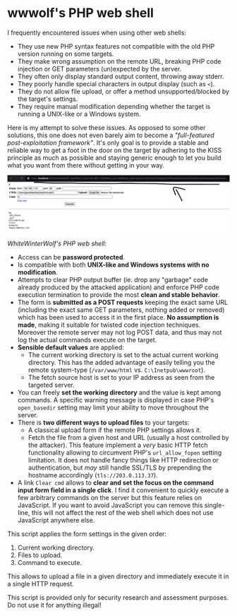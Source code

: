 # wwwolf's PHP web shell

I frequently encountered issues when using other web shells:

* They use new PHP syntax features not compatible with the old PHP version
  running on some targets.
* They make wrong assumption on the remote URL, breaking PHP code injection or
  GET parameters (un)expected by the server.
* They often only display standard output content, throwing away stderr.
* They poorly handle special characters in output display (such as `<`).
* They do not allow file upload, or offer a method unsupported/blocked by the
  target's settings.
* They require manual modification depending whether the target is running
  a UNIX-like or a Windows system.

Here is my attempt to solve these issues. As opposed to some other solutions,
this one does not even barely aim to become a *"full-featured 
post-exploitation framework"*. It's only goal is to provide a stable and
reliable way to get a foot in the door on the target by adhering to the KISS
principle as much as possible and staying generic enough to let you build what
you want from there without getting in your way.

![WhiteWinterWolf's PHP web shell screenshot](screenshot.png)

*WhiteWinterWolf's PHP web shell*:

- Access can be **password protected**.
- Is compatible with both **UNIX-like and Windows systems with no modification**.
- Attempts to clear PHP output buffer (ie. drop any "garbage" code already
  produced by the attacked application) and enforce PHP code execution
  termination to provide the most **clean and stable behavior**.
- The form is **submitted as a POST requests** keeping the exact same URL (including
  the exact same GET parameters, nothing added or removed) which has been used
  to access it in the first place. **No assumption is made**, making it suitable
  for twisted code injection techniques. Moreover the remote server may not
  log POST data, and thus may not log the actual commands execute on the target.
- **Sensible default values** are applied:
  - The current working directory is set to the actual current working
    directory. This has the added advantage of easily telling you the remote
    system-type (`/var/www/html` vs. `C:\Inetpub\wwwroot`).
  - The fetch source host is set to your IP address as seen from the targeted
    server.
- You can freely **set the working directory** and the value is kept among commands.
  A specific warning message is displayed in case PHP's `open_basedir` setting
  may limit your ability to move throughout the server.
- There is **two different ways to upload files** to your targets:
  - A classical upload form if the remote PHP settings allows it.
  - Fetch the file from a given host and URL (usually a host controlled by the
    attacker). This feature implement a *very* basic HTTP fetch functionality
    allowing to circumvent PHP's `url_allow_fopen` setting limitation. It does
    not handle fancy things like HTTP redirection or authentication, but *may*
    still handle SSL/TLS by prepending the hostname accordingly
    (`tls://203.0.113.37`).
- A link `Clear cmd` allows to **clear and set the focus on the command input
  form field in a single click**. I find it convenient to quickly execute a few
  arbitrary commands on the server but this feature relies on JavaScript. If
  you want to avoid JavaScript you can remove this single-line, this will not
  affect the rest of the web shell which does not use JavaScript anywhere else.

This script applies the form settings in the given order:

1. Current working directory.
2. Files to upload.
3. Command to execute.

This allows to upload a file in a given directory and immediately execute it in
a single HTTP request.

This script is provided only for security research and assessment purposes.
Do not use it for anything illegal!

